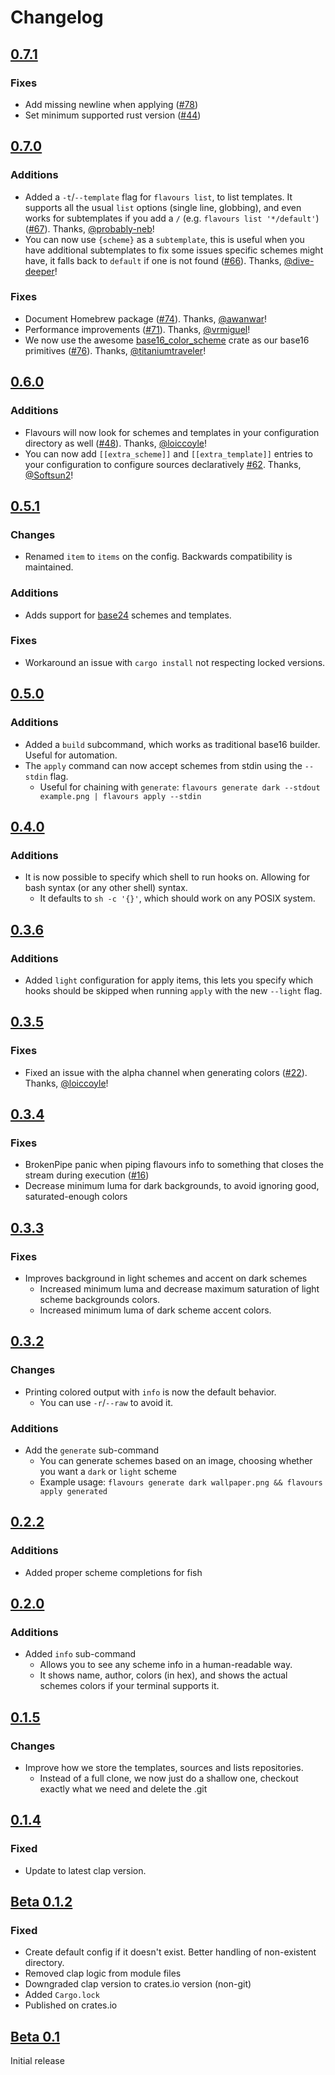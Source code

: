 # Changelog

## [0.7.1](https://github.com/Misterio77/flavours/releases/tag/v0.7.1)

### Fixes

- Add missing newline when applying ([#78](https://github.com/misterio77/issues/78))
- Set minimum supported rust version ([#44](https://github.com/misterio77/issues/44))

## [0.7.0](https://github.com/Misterio77/flavours/releases/tag/v0.7.0)

### Additions

- Added a `-t`/`--template` flag for `flavours list`, to list templates. It supports all the usual `list` options (single line, globbing), and even works for subtemplates if you add a `/` (e.g. `flavours list '*/default'`) ([#67](https://github.com/Misterio77/flavours/pull/67)). Thanks, [@probably-neb](https://github.com/probably-neb)!
- You can now use `{scheme}` as a `subtemplate`, this is useful when you have additional subtemplates to fix some issues specific schemes might have, it falls back to `default` if one is not found ([#66](https://github.com/Misterio77/flavours/pull/66)). Thanks, [@dive-deeper](https://github.com/dive-deeper)!

### Fixes

- Document Homebrew package ([#74](https://github.com/Misterio77/flavours/pull/74)). Thanks, [@awanwar](https://github.com/awanwar)!
- Performance improvements ([#71](https://github.com/Misterio77/flavours/pull/71)). Thanks, [@vrmiguel](https://github.com/vrmiguel)!
- We now use the awesome [base16_color_scheme](https://lib.rs/crates/base16_color_scheme) crate as our base16 primitives ([#76](https://github.com/Misterio77/flavours/pull/76)). Thanks, [@titaniumtraveler](https://github.com/titaniumtraveler)!

## [0.6.0](https://github.com/Misterio77/flavours/releases/tag/v0.6.0)

### Additions

- Flavours will now look for schemes and templates in your configuration directory as well ([#48](https://github.com/Misterio77/flavours/pull/48)). Thanks, [@loiccoyle](https://github.com/loiccoyle)!
- You can now add `[[extra_scheme]]` and `[[extra_template]]` entries to your configuration to configure sources declaratively [#62](https://github.com/Misterio77/flavours/pull/62). Thanks, [@Softsun2](https://github.com/Softsun2)!

## [0.5.1](https://github.com/Misterio77/flavours/releases/tag/v0.5.1)

### Changes

- Renamed `item` to `items` on the config. Backwards compatibility is maintained.

### Additions

- Adds support for [base24](https://github.com/tinted-theming/base24) schemes and templates.

### Fixes

- Workaround an issue with `cargo install` not respecting locked versions.

## [0.5.0](https://github.com/Misterio77/flavours/releases/tag/v0.5.0)

### Additions

- Added a `build` subcommand, which works as traditional base16 builder. Useful for automation.
- The `apply` command can now accept schemes from stdin using the `--stdin` flag.
    - Useful for chaining with `generate`: `flavours generate dark --stdout example.png | flavours apply --stdin`

## [0.4.0](https://github.com/Misterio77/flavours/releases/tag/v0.4.0)

### Additions

- It is now possible to specify which shell to run hooks on. Allowing for bash syntax (or any other shell) syntax.
    - It defaults to `sh -c '{}'`, which should work on any POSIX system.

## [0.3.6](https://github.com/Misterio77/flavours/releases/tag/v0.3.6)

### Additions

- Added `light` configuration for apply items, this lets you specify which hooks should be skipped when running `apply` with the new `--light` flag.

## [0.3.5](https://github.com/Misterio77/flavours/releases/tag/v0.3.5)

### Fixes

- Fixed an issue with the alpha channel when generating colors ([#22](https://github.com/Misterio77/flavours/pull/22)). Thanks, [@loiccoyle](https://github.com/loiccoyle)!

## [0.3.4](https://github.com/Misterio77/flavours/releases/tag/v0.3.4)

### Fixes

- BrokenPipe panic when piping flavours info to something that closes the stream during execution ([#16](https://github.com/Misterio77/flavours/issues/16))
- Decrease minimum luma for dark backgrounds, to avoid ignoring good, saturated-enough colors


## [0.3.3](https://github.com/Misterio77/flavours/releases/tag/v0.3.3)

### Fixes

- Improves background in light schemes and accent on dark schemes
  - Increased minimum luma and decrease maximum saturation of light scheme backgrounds colors.
  - Increased minimum luma of dark scheme accent colors.


## [0.3.2](https://github.com/Misterio77/flavours/releases/tag/v0.3.2)

### Changes

- Printing colored output with `info` is now the default behavior.
  - You can use `-r`/`--raw` to avoid it.

### Additions

- Add the `generate` sub-command
  - You can generate schemes based on an image, choosing whether you want a `dark` or `light` scheme
  - Example usage: `flavours generate dark wallpaper.png && flavours apply generated`


## [0.2.2](https://github.com/Misterio77/flavours/releases/tag/v0.2.2)

### Additions

- Added proper scheme completions for fish

## [0.2.0](https://github.com/Misterio77/flavours/releases/tag/v0.2.0)

### Additions

- Added `info` sub-command
  - Allows you to see any scheme info in a human-readable way.
  - It shows name, author, colors (in hex), and shows the actual schemes colors if your terminal supports it.


## [0.1.5](https://github.com/Misterio77/flavours/releases/tag/v0.1.5)

### Changes

- Improve how we store the templates, sources and lists repositories.
  - Instead of a full clone, we now just do a shallow one, checkout exactly what we need and delete the .git

## [0.1.4](https://github.com/Misterio77/flavours/releases/tag/v0.1.4)

### Fixed

- Update to latest clap version.

## [Beta 0.1.2](https://github.com/Misterio77/flavours/releases/tag/v0.1.2)

### Fixed

- Create default config if it doesn't exist. Better handling of non-existent directory.
- Removed clap logic from module files
- Downgraded clap version to crates.io version (non-git)
- Added `Cargo.lock`
- Published on crates.io


## [Beta 0.1](https://github.com/Misterio77/flavours/releases/tag/v0.1)

Initial release
